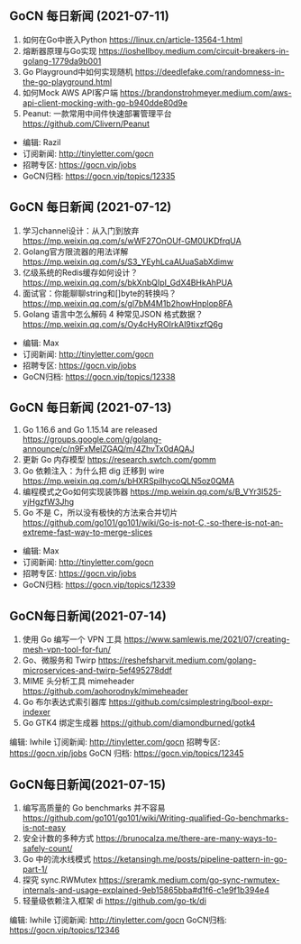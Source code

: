 ## GoCN 每日新闻 (2021-07-11)

1. 如何在Go中嵌入Python https://linux.cn/article-13564-1.html
2. 熔断器原理与Go实现 https://ioshellboy.medium.com/circuit-breakers-in-golang-1779da9b001
3. Go Playground中如何实现随机 https://deedlefake.com/randomness-in-the-go-playground.html
4. 如何Mock AWS API客户端 https://brandonstrohmeyer.medium.com/aws-api-client-mocking-with-go-b940dde80d9e
5. Peanut: 一款常用中间件快速部署管理平台 https://github.com/Clivern/Peanut

* 编辑: Razil 
* 订阅新闻: http://tinyletter.com/gocn 
* 招聘专区: https://gocn.vip/jobs
* GoCN归档: https://gocn.vip/topics/12335

## GoCN 每日新闻 (2021-07-12)

1. 学习channel设计：从入门到放弃 https://mp.weixin.qq.com/s/wWF27OnOUf-GM0UKDfrqUA
2. Golang官方限流器的用法详解 https://mp.weixin.qq.com/s/S3_YEyhLcaAUuaSabXdimw
3. 亿级系统的Redis缓存如何设计？ https://mp.weixin.qq.com/s/bkXnbQIpI_GdX4BHkAhPUA
4. 面试官：你能聊聊string和[]byte的转换吗？https://mp.weixin.qq.com/s/gl7bM4M1b2howHnplop8FA
5. Golang 语言中怎么解码 4 种常见JSON 格式数据？https://mp.weixin.qq.com/s/Oy4cHyROIrkAl9tixzfQ6g

* 编辑: Max 
* 订阅新闻: http://tinyletter.com/gocn 
* 招聘专区: https://gocn.vip/jobs
* GoCN归档: https://gocn.vip/topics/12338



## GoCN 每日新闻 (2021-07-13)

1. Go 1.16.6 and Go 1.15.14 are released https://groups.google.com/g/golang-announce/c/n9FxMelZGAQ/m/4ZhvTx0dAQAJ
2. 更新 Go 内存模型 https://research.swtch.com/gomm
3. Go 依赖注入：为什么把 dig 迁移到 wire https://mp.weixin.qq.com/s/bHXRSpiIhycoQLN5oz0QMA
4. 编程模式之Go如何实现装饰器 https://mp.weixin.qq.com/s/B_VYr3I525-vjHgzfW3Jhg
5. Go 不是 C，所以没有极快的方法来合并切片 https://github.com/go101/go101/wiki/Go-is-not-C,-so-there-is-not-an-extreme-fast-way-to-merge-slices

* 编辑: Max 
* 订阅新闻: http://tinyletter.com/gocn 
* 招聘专区: https://gocn.vip/jobs
* GoCN归档: https://gocn.vip/topics/12339

## GoCN每日新闻(2021-07-14)

1. 使用 Go 编写一个 VPN 工具 https://www.samlewis.me/2021/07/creating-mesh-vpn-tool-for-fun/
2. Go、微服务和 Twirp https://reshefsharvit.medium.com/golang-microservices-and-twirp-5ef495278ddf
3. MIME 头分析工具 mimeheader https://github.com/aohorodnyk/mimeheader
4. Go 布尔表达式索引器库 https://github.com/csimplestring/bool-expr-indexer
5. Go GTK4 绑定生成器 https://github.com/diamondburned/gotk4 

编辑: lwhile
订阅新闻: http://tinyletter.com/gocn
招聘专区: https://gocn.vip/jobs
GoCN 归档: https://gocn.vip/topics/12345

## GoCN每日新闻(2021-07-15)

1. 编写高质量的 Go benchmarks 并不容易 https://github.com/go101/go101/wiki/Writing-qualified-Go-benchmarks-is-not-easy
2. 安全计数的多种方式 https://brunocalza.me/there-are-many-ways-to-safely-count/
3. Go 中的流水线模式 https://ketansingh.me/posts/pipeline-pattern-in-go-part-1/
4. 探究 sync.RWMutex https://sreramk.medium.com/go-sync-rwmutex-internals-and-usage-explained-9eb15865bba#d1f6-c1e9f1b394e4
5. 轻量级依赖注入框架 di https://github.com/go-tk/di

编辑: lwhile
订阅新闻: http://tinyletter.com/gocn
GoCN归档: https://gocn.vip/topics/12346
